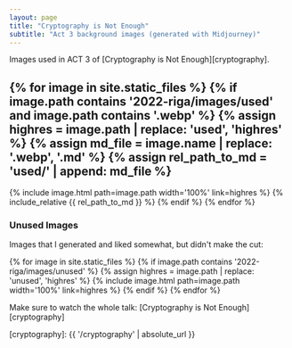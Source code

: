```yaml
---
layout: page
title: "Cryptography is Not Enough"
subtitle: "Act 3 background images (generated with Midjourney)"
---
```


Images used in ACT 3 of [Cryptography is Not Enough][cryptography].

{% for image in site.static_files %}
{% if image.path contains '2022-riga/images/used' and image.path contains '.webp' %}
{% assign highres = image.path | replace: 'used', 'highres' %}
{% assign md_file = image.name | replace: '.webp', '.md' %}
{% assign rel_path_to_md = 'used/' | append: md_file %}
---
{% include image.html path=image.path width='100%' link=highres %}
{% include_relative {{ rel_path_to_md }} %}
{% endif %}
{% endfor %}

### Unused Images

Images that I generated and liked somewhat, but didn't make the cut:

{% for image in site.static_files %}
{% if image.path contains '2022-riga/images/unused' %}
{% assign highres = image.path | replace: 'unused', 'highres' %}
{% include image.html path=image.path width='100%' link=highres %}
{% endif %}
{% endfor %}


Make sure to watch the whole talk: [Cryptography is Not Enough][cryptography]

[cryptography]: {{ '/cryptography' | absolute_url }}
